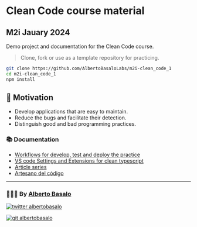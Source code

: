 # Clean Code course material

## M2i Jauary 2024

Demo project and documentation for the Clean Code course.

> Clone, fork or use as a template repository for practicing.

```bash
git clone https://github.com/AlbertoBasaloLabs/m2i-clean_code_1
cd m2i-clean_code_1
npm install
```

## 🎯 Motivation

- Develop applications that are easy to maintain.
- Reduce the bugs and facilitate their detection.
- Distinguish good and bad programming practices.

### 📚 Documentation

- [Workflows for develop, test and deploy the practice](./docs/workflows.md)
- [VS code Settings and Extensions for clean typescript](./docs/settings.md)
- [Article series](./docs/articles.md)
- [Artesano del código](./docs/artesano/index.md)

---

<footer>
  <h3>🧑🏼‍💻 By <a href="https://albertobasalo.dev" target="blank">Alberto Basalo</a> </h3>
  <p>
    <a href="https://twitter.com/albertobasalo" target="blank">
      <img src="https://img.shields.io/twitter/follow/albertobasalo?logo=twitter&style=for-the-badge" alt="twitter albertobasalo" />
    </a>
  </p>
  <p>
    <a href="https://github.com/albertobasalo" target="blank">
      <img 
        src="https://img.shields.io/github/followers/albertobasalo?logo=github&label=profile albertobasalo&style=for-the-badge" alt="git albertobasalo" />
    </a>
  </p>
</footer>
